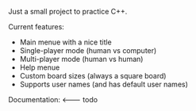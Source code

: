Just a small project to practice C++.

Current features:
* Main menue with a nice title
* Single-player mode (human vs computer)
* Multi-player mode (human vs human)
* Help menue
* Custom board sizes (always a square board)
* Supports user names (and has default user names)

Documentation: <--- todo
